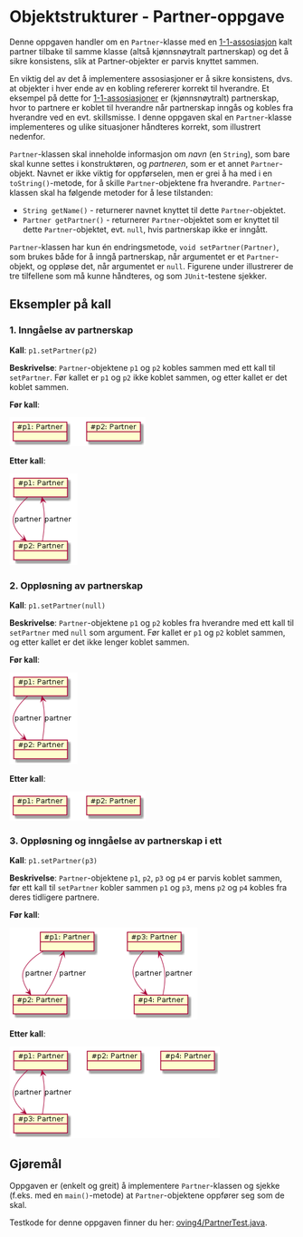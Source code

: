 # Objektstrukturer - Partner-oppgave

Denne oppgaven handler om en `Partner`-klasse med en [1-1-assosiasjon](https://www.ntnu.no/wiki/display/tdt4100/Koding+av+1-1-assosiasjoner) kalt partner tilbake til samme klasse (altså kjønnsnøytralt partnerskap) og det å sikre konsistens, slik at Partner-objekter er parvis knyttet sammen.

En viktig del av det å implementere assosiasjoner er å sikre konsistens, dvs. at objekter i hver ende av en kobling refererer korrekt til hverandre. Et eksempel på dette for [1-1-assosiasjoner](https://www.ntnu.no/wiki/display/tdt4100/Koding+av+1-1-assosiasjoner) er (kjønnsnøytralt) partnerskap, hvor to partnere er koblet til hverandre når partnerskap inngås og kobles fra hverandre ved en evt. skillsmisse. I denne oppgaven skal en `Partner`-klasse implementeres og ulike situasjoner håndteres korrekt, som illustrert nedenfor.

`Partner`-klassen skal inneholde informasjon om _navn_ (en `String`), som bare skal kunne settes i konstruktøren, og _partneren_, som er et annet `Partner`-objekt. Navnet er ikke viktig for oppførselen, men er grei å ha med i en `toString()`-metode, for å skille `Partner`-objektene fra hverandre. `Partner`-klassen skal ha følgende metoder for å lese tilstanden:

- `String getName()` - returnerer navnet knyttet til dette `Partner`-objektet.
- `Partner getPartner()` - returnerer `Partner`-objektet som er knyttet til dette `Partner`-objektet, evt. `null`, hvis partnerskap ikke er inngått.

`Partner`-klassen har kun én endringsmetode, `void setPartner(Partner)`, som brukes både for å inngå partnerskap, når argumentet er et `Partner`-objekt, og oppløse det, når argumentet er `null`. Figurene under illustrerer de tre tilfellene som må kunne håndteres, og som `JUnit`-testene sjekker.

## Eksempler på kall

### 1. Inngåelse av partnerskap

**Kall**: `p1.setPartner(p2)`

**Beskrivelse**: `Partner`-objektene `p1` og `p2` kobles sammen med ett kall til `setPartner`. Før kallet er `p1` og `p2` ikke koblet sammen, og etter kallet er det koblet sammen.

**Før kall**:

![partner1](img/partner1.png)

**Etter kall**:

![partner2](img/partner2.png)

### 2. Oppløsning av partnerskap

**Kall**: `p1.setPartner(null)`

**Beskrivelse**: `Partner`-objektene `p1` og `p2` kobles fra hverandre med ett kall til `setPartner` med `null` som argument. Før kallet er `p1` og `p2` koblet sammen, og etter kallet er det ikke lenger koblet sammen.

**Før kall**:

![partner2](img/partner2.png)

**Etter kall**:

![partner1](img/partner1.png)

### 3. Oppløsning og inngåelse av partnerskap i ett

**Kall**: `p1.setPartner(p3)`

**Beskrivelse**: `Partner`-objektene `p1`, `p2`, `p3` og `p4` er parvis koblet sammen, før ett kall til `setPartner` kobler sammen `p1` og `p3`, mens `p2` og `p4` kobles fra deres tidligere partnere.

**Før kall**:

![partner3](img/partner3.png)

**Etter kall**:

![partner4](img/partner4.png)

## Gjøremål

Oppgaven er (enkelt og greit) å implementere `Partner`-klassen og sjekke (f.eks. med en `main()`-metode) at `Partner`-objektene oppfører seg som de skal.

Testkode for denne oppgaven finner du her: [oving4/PartnerTest.java](../../src/test/java/oving4/PartnerTest.java).
